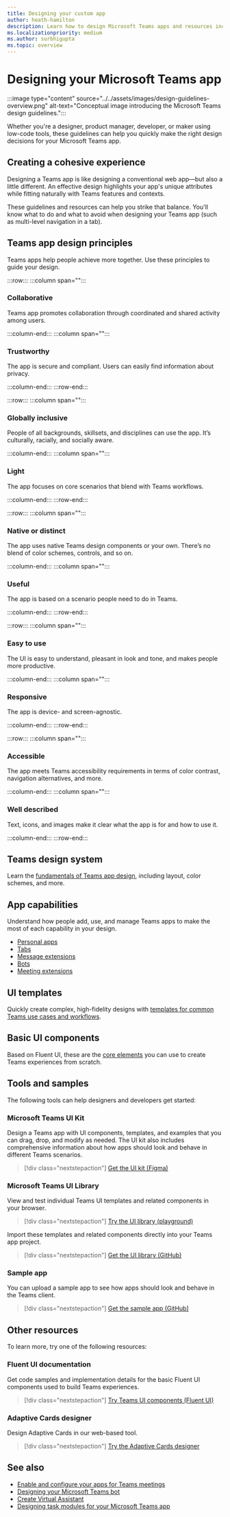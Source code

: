 ```yaml
---
title: Designing your custom app
author: heath-hamilton
description: Learn how to design Microsoft Teams apps and resources include the Microsoft Teams UI Kit, best practices, examples, and more.
ms.localizationpriority: medium
ms.author: surbhigupta
ms.topic: overview
---
```

# Designing your Microsoft Teams app

:::image type="content" source="../../assets/images/design-guidelines-overview.png" alt-text="Conceptual image introducing the Microsoft Teams design guidelines.":::

Whether you're a designer, product manager, developer, or maker using low-code tools, these guidelines can help you quickly make the right design decisions for your Microsoft Teams app.

## Creating a cohesive experience

Designing a Teams app is like designing a conventional web app—but also a little different. An effective design highlights your app's unique attributes while fitting naturally with Teams features and contexts.

These guidelines and resources can help you strike that balance. You'll know what to do and what to avoid when designing your Teams app (such as multi-level navigation in a tab).

## Teams app design principles

Teams apps help people achieve more together. Use these principles to guide your design.

:::row:::
   :::column span="":::

### Collaborative

Teams app promotes collaboration through coordinated and shared activity among users.

   :::column-end:::
   :::column span="":::

### Trustworthy

The app is secure and compliant. Users can easily find information about privacy.

   :::column-end:::
:::row-end:::

:::row:::
   :::column span="":::

### Globally inclusive

People of all backgrounds, skillsets, and disciplines can use the app. It’s culturally, racially, and socially aware.

   :::column-end:::
   :::column span="":::

### Light

The app focuses on core scenarios that blend with Teams workflows.

   :::column-end:::
:::row-end:::

:::row:::
   :::column span="":::

### Native or distinct

The app uses native Teams design components or your own. There’s no blend of color schemes, controls, and so on.

   :::column-end:::
   :::column span="":::

### Useful

The app is based on a scenario people need to do in Teams.

   :::column-end:::
:::row-end:::

:::row:::
   :::column span="":::

### Easy to use

The UI is easy to understand, pleasant in look and tone, and makes people more productive.

   :::column-end:::
   :::column span="":::

### Responsive

The app is device- and screen-agnostic.

   :::column-end:::
:::row-end:::

:::row:::
   :::column span="":::

### Accessible

The app meets Teams accessibility requirements in terms of color contrast, navigation alternatives, and more.

   :::column-end:::
   :::column span="":::

### Well described

Text, icons, and images make it clear what the app is for and how to use it.

   :::column-end:::
:::row-end:::

## Teams design system

Learn the [fundamentals of Teams app design](design-teams-app-fundamentals.md), including layout, color schemes, and more.

## App capabilities

Understand how people add, use, and manage Teams apps to make the most of each capability in your design.

* [Personal apps](../../concepts/design/personal-apps.md)
* [Tabs](../../tabs/design/tabs.md)
* [Message extensions](../../messaging-extensions/design/messaging-extension-design.md)
* [Bots](../../bots/design/bots.md)
* [Meeting extensions](../../apps-in-teams-meetings/design/designing-apps-in-meetings.md)

## UI templates

Quickly create complex, high-fidelity designs with [templates for common Teams use cases and workflows](design-teams-app-ui-templates.md).

## Basic UI components

Based on Fluent UI, these are the [core elements](design-teams-app-basic-ui-components.md) you can use to create Teams experiences from scratch.

## Tools and samples

The following tools can help designers and developers get started:

### Microsoft Teams UI Kit

Design a Teams app with UI components, templates, and examples that you can drag, drop, and modify as needed. The UI kit also includes comprehensive information about how apps should look and behave in different Teams scenarios.

> [!div class="nextstepaction"]
> [Get the UI kit (Figma)](https://www.figma.com/community/file/916836509871353159)

### Microsoft Teams UI Library

View and test individual Teams UI templates and related components in your browser.

> [!div class="nextstepaction"]
> [Try the UI library (playground)](https://dev-int.teams.microsoft.com/storybook/main/index.html)

Import these templates and related components directly into your Teams app project.

> [!div class="nextstepaction"]
> [Get the UI library (GitHub)](https://github.com/OfficeDev/microsoft-teams-ui-component-library)

### Sample app

You can upload a sample app to see how apps should look and behave in the Teams client.

> [!div class="nextstepaction"]
> [Get the sample app (GitHub)](https://github.com/OfficeDev/Microsoft-Teams-Samples/tree/main/samples/tab-ui-templates/ts)

## Other resources

To learn more, try one of the following resources:

### Fluent UI documentation

Get code samples and implementation details for the basic Fluent UI components used to build Teams experiences.

> [!div class="nextstepaction"]
> [Try Teams UI components (Fluent UI)](https://fluentsite.z22.web.core.windows.net/)

### Adaptive Cards designer

Design Adaptive Cards in our web-based tool.

> [!div class="nextstepaction"]
> [Try the Adaptive Cards designer](https://adaptivecards.io/designer/)

## See also

* [Enable and configure your apps for Teams meetings](../../apps-in-teams-meetings/enable-and-configure-your-app-for-teams-meetings.md)
* [Designing your Microsoft Teams bot](~/bots/design/bots.md)
* [Create Virtual Assistant](~/samples/virtual-assistant.md)
* [Designing task modules for your Microsoft Teams app](~/task-modules-and-cards/task-modules/design-teams-task-modules.md)